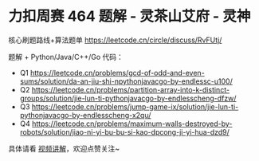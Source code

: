 # 力扣周赛 464 题解 - 灵茶山艾府 - 灵神

核心刷题路线+算法题单 https://leetcode.cn/circle/discuss/RvFUtj/

题解 + Python/Java/C++/Go 代码：
- Q1 https://leetcode.cn/problems/gcd-of-odd-and-even-sums/solution/da-an-jiu-shi-npythonjavacgo-by-endlessc-u100/
- Q2 https://leetcode.cn/problems/partition-array-into-k-distinct-groups/solution/jie-lun-ti-pythonjavacgo-by-endlesscheng-dfzw/
- Q3 https://leetcode.cn/problems/jump-game-ix/solution/jie-lun-ti-pythonjavacgo-by-endlesscheng-x2qu/
- Q4 https://leetcode.cn/problems/maximum-walls-destroyed-by-robots/solution/jiao-ni-yi-bu-bu-si-kao-dpcong-ji-yi-hua-dzd9/

具体请看 [视频讲解](https://www.bilibili.com/video/BV1X9eJz2EWE/)，欢迎点赞关注~
